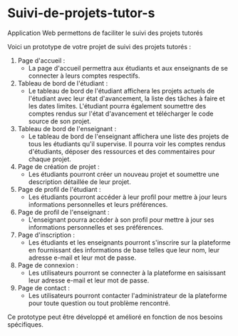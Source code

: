 # Suivi-de-projets-tutor-s
Application Web permettons de faciliter le suivi des projets tutorés 

Voici un prototype de votre projet de suivi des projets tutorés :
  1. Page d'accueil :
        - La page d'accueil permettra aux étudiants et aux enseignants de se connecter à leurs comptes respectifs.
  2. Tableau de bord de l'étudiant :
        - Le tableau de bord de l'étudiant affichera les projets actuels de l'étudiant avec leur état d'avancement, la liste des tâches à faire et les dates limites.               L'étudiant pourra également soumettre des comptes rendus sur l'état d'avancement et télécharger le code source de son projet.
  3. Tableau de bord de l'enseignant :
        - Le tableau de bord de l'enseignant affichera une liste des projets de tous les étudiants qu'il supervise. Il pourra voir les comptes rendus d'étudiants,                déposer des ressources et des commentaires pour chaque projet.
  4. Page de création de projet :
        - Les étudiants pourront créer un nouveau projet et soumettre une description détaillée de leur projet.
  5. Page de profil de l'étudiant :
        - Les étudiants pourront accéder à leur profil pour mettre à jour leurs informations personnelles et leurs préférences.
  6. Page de profil de l'enseignant :
        - L'enseignant pourra accéder à son profil pour mettre à jour ses informations personnelles et ses préférences.
  7. Page d'inscription :
        - Les étudiants et les enseignants pourront s'inscrire sur la plateforme en fournissant des informations de base telles que leur nom, leur adresse e-mail et leur         mot de passe.
  8. Page de connexion :
        - Les utilisateurs pourront se connecter à la plateforme en saisissant leur adresse e-mail et leur mot de passe.
  9. Page de contact :
        - Les utilisateurs pourront contacter l'administrateur de la plateforme pour toute question ou tout problème rencontré.
        
Ce prototype peut être développé et amélioré en fonction de nos besoins spécifiques.
